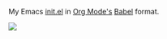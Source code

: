 

My Emacs [init.el](https://github.com/r0man/.emacs.d/blob/master/init.el.org) in [Org Mode's](http://orgmode.org/) [Babel](http://orgmode.org/worg/org-contrib/babel) format.

![](http://www.emacswiki.org/pics/official%20gnu.svg)
